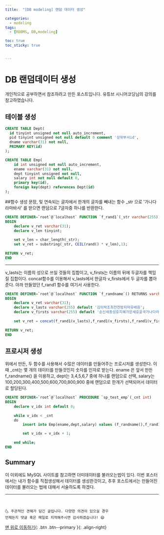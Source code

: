 ```yaml
---
title:  "[DB modeling] 랜덤 데이터 생성"

categories:
  - modeling
tags:
  - [RDBMS, DB,modeling]

toc: true
toc_sticky: true


---
```


# DB 랜덤데이터 생성
개인적으로 공부하면서 참조하려고 만든 포스트입니다.
유튜브 시니어코딩님의 강의를 참고하였습니다.


## 테이블 생성
```sql
CREATE TABLE Dept(
  id tinyint unsigned not null auto_increment,
  pid tinyint unsigned not null default 0 comment '상위부서id',
  dname varchar(31) not null,
  PRIMARY KEY(id)
);

CREATE TABLE Emp(
	id int unsigned not null auto_increment,
    ename varchar(31) not null,
    dept tinyint unsigned not null,
    salary int not null default 0,
    primary key(id),
    foreign key(dept) references Dept(id)
);

```

##함수 생성
문장, 및 연속되는 글자에서 한개의 글자를 빼내는 함수
_str 으로 '가나다라마바사' 를 받으면 랜덤으로 7글자중 하나를 반환한다.
```sql
CREATE DEFINER=`root`@`localhost` FUNCTION `f_rand1`(_str varchar(255)) RETURNS varchar(31) CHARSET utf8mb4
BEGIN
	declare v_ret varchar(31);
    declare v_len tinyint;
    
    set v_len = char_length(_str);
    set v_ret = substring(_str, CEIL(rand() * v_len),1);
    
RETURN v_ret;
END
```
***

v_lasts는 이름의 성으로 쓰일 것들의 집합이고, v_firsts는 이름의 뒤에 두글자를 책임질 집합이다.
concat함수를 이용해서 v_lasts에서 한글자 v_firsts에서 두 글자를 뽑아준다.
아까 만들었던 f_rand1 함수를 여기서 사용한다.

```sql
CREATE DEFINER=`root`@`localhost` FUNCTION `f_randname`() RETURNS varchar(31) CHARSET utf8mb4
BEGIN
	declare v_ret varchar(31);
    declare v_lasts varchar(255) default '김이박조최전천방지마유배원';
    declare v_firsts varchar(255) default '순신세종성호지혜가은세호윤국가나다라마바사아자차카타';
    
    set v_ret = concat(f_rand1(v_lasts),f_rand1(v_firsts),f_rand1(v_firsts));
    
RETURN v_ret;
END
```

## 프로시저 생성
위에서 만든, 두 함수를 사용해서 수많은 데이터를 만들어주는 프로시저를 생성한다.
이때 _cnt는 몇 개의 데이터를 만들것인지 숫자를 인자로 받는다.
ename 은 앞서 만든 f_randname() 을 이용하고, dept는 3,4,5,6,7 중에 하나를 랜덤으로 선택,
salary는 100,200,300,400,500,600,700,800,900 중에 랜덤으로 한개가 선택되어서 데이터로 할당된다.

```sql
CREATE DEFINER=`root`@`localhost` PROCEDURE `sp_test_emp`(_cnt int)
BEGIN
	declare v_idx int default 0;
    
	while v_idx < _cnt
    do
		insert into Emp(ename,dept,salary) values (f_randname(),f_rand1('34567'),f_rand1('123456789') * 100);

		set v_idx = v_idx + 1;
    
    end while;
END
```
                 

## Summary
이 이외에도 MySQL 사이트를 참고하면 더미데이터를 불러오는법이 있다. 이번 포스터에서는 내가 함수를 직접생성해서
데이터를 생성한것이고, 추후 포스트에서는 만들어진 데이터를 불러오는 법에 대해서 서술하도록 하겠다.


***
<br>

    🌜 주관적인 견해가 담긴 글입니다. 다양한 의견이 있으실 경우
    언제든지 댓글 혹은 메일로 지적해주시면 감사하겠습니다! 😄

[맨 위로 이동하기](#){: .btn .btn--primary }{: .align-right}

